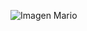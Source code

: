 ![Imagen Mario](https://www.adslzone.net/app/uploads-adslzone.net/2019/04/borrar-fondo-imagen.jpg?x=480&y=375&quality=40)
